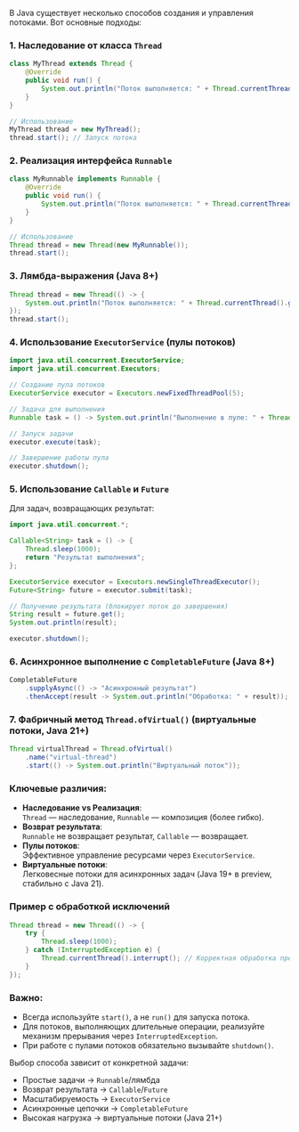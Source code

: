 В Java существует несколько способов создания и управления потоками. Вот основные подходы:

### 1. Наследование от класса `Thread`
```java
class MyThread extends Thread {
    @Override
    public void run() {
        System.out.println("Поток выполняется: " + Thread.currentThread().getName());
    }
}

// Использование
MyThread thread = new MyThread();
thread.start(); // Запуск потока
```

### 2. Реализация интерфейса `Runnable`
```java
class MyRunnable implements Runnable {
    @Override
    public void run() {
        System.out.println("Поток выполняется: " + Thread.currentThread().getName());
    }
}

// Использование
Thread thread = new Thread(new MyRunnable());
thread.start();
```

### 3. Лямбда-выражения (Java 8+)
```java
Thread thread = new Thread(() -> {
    System.out.println("Поток выполняется: " + Thread.currentThread().getName());
});
thread.start();
```

### 4. Использование `ExecutorService` (пулы потоков)
```java
import java.util.concurrent.ExecutorService;
import java.util.concurrent.Executors;

// Создание пула потоков
ExecutorService executor = Executors.newFixedThreadPool(5);

// Задача для выполнения
Runnable task = () -> System.out.println("Выполнение в пуле: " + Thread.currentThread().getName());

// Запуск задачи
executor.execute(task);

// Завершение работы пула
executor.shutdown();
```

### 5. Использование `Callable` и `Future`
Для задач, возвращающих результат:
```java
import java.util.concurrent.*;

Callable<String> task = () -> {
    Thread.sleep(1000);
    return "Результат выполнения";
};

ExecutorService executor = Executors.newSingleThreadExecutor();
Future<String> future = executor.submit(task);

// Получение результата (блокирует поток до завершения)
String result = future.get(); 
System.out.println(result);

executor.shutdown();
```

### 6. Асинхронное выполнение с `CompletableFuture` (Java 8+)
```java
CompletableFuture
    .supplyAsync(() -> "Асинхронный результат")
    .thenAccept(result -> System.out.println("Обработка: " + result));
```

### 7. Фабричный метод `Thread.ofVirtual()` (виртуальные потоки, Java 21+)
```java
Thread virtualThread = Thread.ofVirtual()
    .name("virtual-thread")
    .start(() -> System.out.println("Виртуальный поток"));
```

### Ключевые различия:
- **Наследование vs Реализация**:  
  `Thread` — наследование, `Runnable` — композиция (более гибко).
- **Возврат результата**:  
  `Runnable` не возвращает результат, `Callable` — возвращает.
- **Пулы потоков**:  
  Эффективное управление ресурсами через `ExecutorService`.
- **Виртуальные потоки**:  
  Легковесные потоки для асинхронных задач (Java 19+ в preview, стабильно с Java 21).

### Пример с обработкой исключений
```java
Thread thread = new Thread(() -> {
    try {
        Thread.sleep(1000);
    } catch (InterruptedException e) {
        Thread.currentThread().interrupt(); // Корректная обработка прерывания
    }
});
```

### Важно:
- Всегда используйте `start()`, а не `run()` для запуска потока.
- Для потоков, выполняющих длительные операции, реализуйте механизм прерывания через `InterruptedException`.
- При работе с пулами потоков обязательно вызывайте `shutdown()`.

Выбор способа зависит от конкретной задачи:
- Простые задачи → `Runnable`/лямбда
- Возврат результата → `Callable`/`Future`
- Масштабируемость → `ExecutorService`
- Асинхронные цепочки → `CompletableFuture`
- Высокая нагрузка → виртуальные потоки (Java 21+)